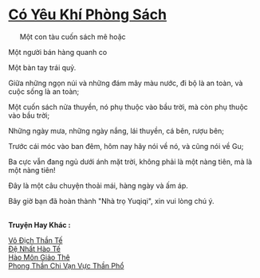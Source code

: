 <a href="https://truyentiki.com/co-yeu-khi-phong-sach.33846/" title="Có Yêu Khí Phòng Sách"><h1>Có Yêu Khí Phòng Sách</h1></a><div style="display:table"><img align="right" style="float: left; padding: 10px;" src="https://truyentiki.com/images/story/200x260/33846.jpg" alt="">Một con tàu cuốn sách mê hoặc <p></p> Một người bán hàng quanh co <p></p> Một bàn tay trái quỷ. <p></p> Giữa những ngọn núi và những đám mây màu nước, đi bộ là an toàn, và cuộc sống là an toàn; <p></p> Một cuốn sách nửa thuyền, nó phụ thuộc vào bầu trời, mà còn phụ thuộc vào bầu trời; <p></p> Những ngày mưa, những ngày nắng, lái thuyền, cá bên, rượu bên; <p></p> Trước cái móc vào ban đêm, hôm nay hãy nói về nó, và cũng nói về Gu; <p></p> Ba cực vẫn đang ngủ dưới ánh mặt trời, không phải là một nàng tiên, mà là một nàng tiên! <p></p> Đây là một câu chuyện thoải mái, hàng ngày và ấm áp. <p></p> Bây giờ bạn đã hoàn thành "Nhà trọ Yuqiqi", xin vui lòng chú ý.</div><p><br><b>Truyện Hay Khác :</b></p><a href="https://truyentiki.com/vo-dich-than-te.33845/" alt="Vô Địch Thần Tế">Vô Địch Thần Tế</a><br/><a href="https://github.com/nownovels/top500/tree/master/truyenhay/33939/" alt="Đệ Nhất Hào Tế">Đệ Nhất Hào Tế</a><br/><a href="https://www.pinterest.com/pin/594756694531470981" alt="Hào Môn Giảo Thê">Hào Môn Giảo Thê</a><br/><a href="https://www.flickr.com/photos/188164041@N05/49974050916/" alt="Phong Thần Chi Vạn Vực Thần Phổ">Phong Thần Chi Vạn Vực Thần Phổ</a><br/>